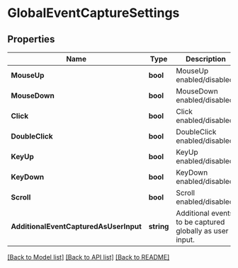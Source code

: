 # GlobalEventCaptureSettings

## Properties
Name | Type | Description | Notes
------------ | ------------- | ------------- | -------------
**MouseUp** | **bool** | MouseUp enabled/disabled. | [default to null]
**MouseDown** | **bool** | MouseDown enabled/disabled. | [default to null]
**Click** | **bool** | Click enabled/disabled. | [default to null]
**DoubleClick** | **bool** | DoubleClick enabled/disabled. | [default to null]
**KeyUp** | **bool** | KeyUp enabled/disabled. | [default to null]
**KeyDown** | **bool** | KeyDown enabled/disabled. | [default to null]
**Scroll** | **bool** | Scroll enabled/disabled. | [default to null]
**AdditionalEventCapturedAsUserInput** | **string** | Additional events to be captured globally as user input. | [default to null]

[[Back to Model list]](../README.md#documentation-for-models) [[Back to API list]](../README.md#documentation-for-api-endpoints) [[Back to README]](../README.md)


